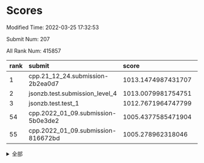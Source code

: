 # Scores

Modified Time: 2022-03-25 17:32:53

Submit Num: 207

All Rank Num: 415857

| rank |               submit               |       score        |       sigma        | pk_num |
| :--- | :--------------------------------- | :----------------- | :----------------- | :----- |
| 1    | cpp.21_12_24.submission-2b2ea0d7   | 1013.1474987431707 | 0.8018892877631902 | 8035   |
| 2    | jsonzb.test.submission_level_4     | 1013.0079981754751 | 0.7901374043550191 | 8033   |
| 3    | jsonzb.test.test_1                 | 1012.7671964747799 | 0.8081445503326437 | 8036   |
| 54   | cpp.2022_01_09.submission-5b0e3de2 | 1005.4377585471904 | 0.7132654594261669 | 8041   |
| 55   | cpp.2022_01_09.submission-816672bd | 1005.278962318046  | 0.7246553815286227 | 8032   |


<details>
<summary>全部</summary>

| rank |                 submit                 |       score        |       sigma        | pk_num |
| :--- | :------------------------------------- | :----------------- | :----------------- | :----- |
| 1    | cpp.21_12_24.submission-2b2ea0d7       | 1013.1474987431707 | 0.8018892877631902 | 8035   |
| 2    | jsonzb.test.submission_level_4         | 1013.0079981754751 | 0.7901374043550191 | 8033   |
| 3    | jsonzb.test.test_1                     | 1012.7671964747799 | 0.8081445503326437 | 8036   |
| 4    | gobigger.level_3.submission_level_3_1  | 1012.0694641293292 | 0.7978707501513429 | 8039   |
| 5    | gobigger.level_3.submission_level_3_30 | 1011.8562159636642 | 0.7822942094412563 | 8034   |
| 6    | gobigger.level_3.submission_level_3_3  | 1011.6516041406956 | 0.7875519995856686 | 8033   |
| 7    | gobigger.level_3.submission_level_3_22 | 1011.3029539758109 | 0.7853352084166049 | 8035   |
| 8    | gobigger.level_3.submission_level_3_25 | 1011.0442541812063 | 0.7829330744976655 | 8032   |
| 9    | gobigger.level_3.submission_level_3_11 | 1010.9625901138437 | 0.7661626613123536 | 8035   |
| 10   | gobigger.level_3.submission_level_3_16 | 1010.8557784629147 | 0.7761791665329771 | 8031   |
| 11   | gobigger.level_3.submission_level_3_28 | 1010.8330627588408 | 0.7790421595287597 | 8039   |
| 12   | gobigger.level_3.submission_level_3_43 | 1010.8061915698188 | 0.7851057465252204 | 8036   |
| 13   | gobigger.level_3.submission_level_3_35 | 1010.7642301017314 | 0.7797976189175787 | 8039   |
| 14   | gobigger.level_3.submission_level_3_27 | 1010.6481435012998 | 0.7644176524482365 | 8038   |
| 15   | gobigger.level_3.submission_level_3_45 | 1010.5875813010402 | 0.7610927077122802 | 8034   |
| 16   | gobigger.level_3.submission_level_3_14 | 1010.5512897631631 | 0.7541612585866235 | 8038   |
| 17   | gobigger.level_3.submission_level_3_42 | 1010.5483339429986 | 0.7732141378831783 | 8037   |
| 18   | gobigger.level_3.submission_level_3_13 | 1010.5091362715634 | 0.7749925061203473 | 8036   |
| 19   | gobigger.level_3.submission_level_3_44 | 1010.4566604593092 | 0.7573243694801916 | 8038   |
| 20   | gobigger.level_3.submission_level_3_41 | 1010.3321301930637 | 0.7666188882888629 | 8038   |
| 21   | gobigger.level_3.submission_level_3_26 | 1010.3275282023988 | 0.776396380520987  | 8036   |
| 22   | gobigger.level_3.submission_level_3_8  | 1010.300303212826  | 0.7550225612546584 | 8039   |
| 23   | gobigger.level_3.submission_level_3_32 | 1010.2910698045192 | 0.800948817168095  | 8039   |
| 24   | gobigger.level_3.submission_level_3_6  | 1010.2901033163282 | 0.7666771832540799 | 8034   |
| 25   | gobigger.level_3.submission_level_3_18 | 1010.2075372631806 | 0.784246518162168  | 8034   |
| 26   | gobigger.level_3.submission_level_3_2  | 1010.1294610640505 | 0.7615116158535532 | 8039   |
| 27   | gobigger.level_3.submission_level_3_49 | 1010.1128141268367 | 0.7592834250388902 | 8033   |
| 28   | gobigger.level_3.submission_level_3_40 | 1009.9429272509836 | 0.7556699901867029 | 8031   |
| 29   | gobigger.level_3.submission_level_3_10 | 1009.9334924066966 | 0.7495486943763338 | 8039   |
| 30   | gobigger.level_3.submission_level_3_47 | 1009.8754950211177 | 0.7791356449069964 | 8035   |
| 31   | gobigger.level_3.submission_level_3_21 | 1009.8280193185741 | 0.754700067591828  | 8028   |
| 32   | gobigger.level_3.submission_level_3_5  | 1009.812054086513  | 0.7506772420862723 | 8040   |
| 33   | gobigger.level_3.submission_level_3_19 | 1009.7711915009962 | 0.7706223819152648 | 8042   |
| 34   | gobigger.level_3.submission_level_3_39 | 1009.6634136698576 | 0.7501692677249183 | 8040   |
| 35   | gobigger.level_3.submission_level_3_17 | 1009.6626799170633 | 0.7348573408234287 | 8027   |
| 36   | gobigger.level_3.submission_level_3_48 | 1009.602936123744  | 0.7425848437453639 | 8036   |
| 37   | gobigger.level_3.submission_level_3_23 | 1009.5931388585122 | 0.7682538032402647 | 8037   |
| 38   | gobigger.level_3.submission_level_3_29 | 1009.5924047199761 | 0.7624819091803422 | 8034   |
| 39   | gobigger.level_3.submission_level_3_34 | 1009.5487111255356 | 0.7561128115705243 | 8035   |
| 40   | gobigger.level_3.submission_level_3_9  | 1009.5400704993469 | 0.7401917005942842 | 8029   |
| 41   | gobigger.level_3.submission_level_3_33 | 1009.4690169753852 | 0.7639599232950633 | 8037   |
| 42   | gobigger.level_3.submission_level_3_37 | 1009.3025057406504 | 0.7723928504899275 | 8035   |
| 43   | gobigger.level_3.submission_level_3_24 | 1009.185752195815  | 0.7411117490122209 | 8039   |
| 44   | gobigger.level_3.submission_level_3_20 | 1009.1006665768241 | 0.744101903722286  | 8037   |
| 45   | gobigger.level_3.submission_level_3_7  | 1009.0856023951526 | 0.7600280863638953 | 8038   |
| 46   | gobigger.level_3.submission_level_3_31 | 1009.0393435267559 | 0.758378902974495  | 8037   |
| 47   | gobigger.level_3.submission_level_3_4  | 1008.9960078698012 | 0.7283856442637092 | 8036   |
| 48   | gobigger.level_3.submission_level_3_12 | 1008.7549046855518 | 0.7591140557201784 | 8037   |
| 49   | gobigger.level_3.submission_level_3_15 | 1008.6941972925184 | 0.7477653588138357 | 8033   |
| 50   | gobigger.level_3.submission_level_3_46 | 1008.5029730608865 | 0.7552225176359142 | 8036   |
| 51   | gobigger.level_3.submission_level_3_36 | 1008.4437258018809 | 0.7371049183746713 | 8034   |
| 52   | gobigger.level_3.submission_level_3_0  | 1008.3765314831977 | 0.7525843430744213 | 8039   |
| 53   | gobigger.level_3.submission_level_3_38 | 1008.1968955096542 | 0.7486952059019312 | 8039   |
| 54   | cpp.2022_01_09.submission-5b0e3de2     | 1005.4377585471904 | 0.7132654594261669 | 8041   |
| 55   | cpp.2022_01_09.submission-816672bd     | 1005.278962318046  | 0.7246553815286227 | 8032   |
| 56   | gobigger.level_1.submission_level_1_17 | 1004.8478313948876 | 0.7118112411057878 | 8034   |
| 57   | gobigger.level_1.submission_level_1_24 | 1004.8103550846794 | 0.7309103250335572 | 8039   |
| 58   | gobigger.level_1.submission_level_1_15 | 1004.7886852099531 | 0.7280920869296043 | 8040   |
| 59   | gobigger.level_1.submission_level_1_6  | 1004.5830380823652 | 0.7091347883945542 | 8031   |
| 60   | gobigger.level_1.submission_level_1_36 | 1004.4091016550121 | 0.7272336669716666 | 8039   |
| 61   | gobigger.level_1.submission_level_1_13 | 1003.9916698279822 | 0.713429733516588  | 8034   |
| 62   | gobigger.level_1.submission_level_1_22 | 1003.9053850038239 | 0.7143491620173746 | 8037   |
| 63   | gobigger.level_1.submission_level_1_0  | 1003.8672205075957 | 0.7185260119065409 | 8039   |
| 64   | gobigger.level_1.submission_level_1_7  | 1003.8437087650896 | 0.7157741036451659 | 8035   |
| 65   | gobigger.level_1.submission_level_1_14 | 1003.8189397417132 | 0.7123509783517108 | 8039   |
| 66   | gobigger.level_1.submission_level_1_34 | 1003.7357652448916 | 0.7161482963490863 | 8036   |
| 67   | gobigger.level_1.submission_level_1_5  | 1003.7127410369969 | 0.7207767758176379 | 8037   |
| 68   | gobigger.level_1.submission_level_1_11 | 1003.6595477417534 | 0.7355305211056087 | 8036   |
| 69   | gobigger.level_1.submission_level_1_16 | 1003.6015156328895 | 0.7158158522246336 | 8039   |
| 70   | gobigger.level_1.submission_level_1_21 | 1003.5788948167637 | 0.7193378535789352 | 8032   |
| 71   | gobigger.level_1.submission_level_1_12 | 1003.5522406085581 | 0.7261382940891521 | 8034   |
| 72   | gobigger.level_1.submission_level_1_19 | 1003.5337559103457 | 0.7122831521134411 | 8041   |
| 73   | gobigger.level_1.submission_level_1_49 | 1003.5174898607712 | 0.7211027376892645 | 8035   |
| 74   | gobigger.level_1.submission_level_1_37 | 1003.4843063312327 | 0.7048466482243588 | 8030   |
| 75   | gobigger.level_1.submission_level_1_3  | 1003.450645473137  | 0.7151213187617151 | 8035   |
| 76   | gobigger.level_1.submission_level_1_2  | 1003.4293656637764 | 0.7158354104417229 | 8032   |
| 77   | gobigger.level_1.submission_level_1_28 | 1003.4279258967575 | 0.7246758412165188 | 8037   |
| 78   | gobigger.level_1.submission_level_1_47 | 1003.3857677611688 | 0.7222479780774725 | 8036   |
| 79   | gobigger.level_1.submission_level_1_33 | 1003.3804877917473 | 0.713936308414582  | 8033   |
| 80   | gobigger.level_1.submission_level_1_1  | 1003.3576543243888 | 0.7237092061728593 | 8041   |
| 81   | gobigger.level_1.submission_level_1_27 | 1003.3532111140368 | 0.7188972223526785 | 8037   |
| 82   | gobigger.level_1.submission_level_1_42 | 1003.3233220764045 | 0.7251283762653066 | 8039   |
| 83   | gobigger.level_1.submission_level_1_9  | 1003.2819994327401 | 0.7123700491138456 | 8031   |
| 84   | gobigger.level_1.submission_level_1_45 | 1003.2775729096132 | 0.7039291142539825 | 8038   |
| 85   | gobigger.level_1.submission_level_1_10 | 1003.2701434810092 | 0.7173839726923587 | 8031   |
| 86   | gobigger.level_1.submission_level_1_4  | 1003.2516108746772 | 0.7177474244038385 | 8037   |
| 87   | gobigger.level_1.submission_level_1_38 | 1003.2047733166281 | 0.7120343767534381 | 8033   |
| 88   | gobigger.level_1.submission_level_1_29 | 1003.1788683437376 | 0.704635140605154  | 8034   |
| 89   | gobigger.level_1.submission_level_1_20 | 1003.1664385224676 | 0.7301665921682832 | 8041   |
| 90   | gobigger.level_1.submission_level_1_18 | 1003.1648184801091 | 0.7269012015555794 | 8032   |
| 91   | gobigger.level_1.submission_level_1_31 | 1003.1424940185593 | 0.7081860373982453 | 8032   |
| 92   | gobigger.level_1.submission_level_1_48 | 1003.1376675477505 | 0.7129297690569041 | 8036   |
| 93   | gobigger.level_1.submission_level_1_43 | 1002.9925742843931 | 0.7232120039137545 | 8031   |
| 94   | gobigger.level_1.submission_level_1_46 | 1002.9538731108511 | 0.7135878617334025 | 8034   |
| 95   | gobigger.level_1.submission_level_1_41 | 1002.8592483709909 | 0.7237201068880472 | 8026   |
| 96   | gobigger.level_1.submission_level_1_23 | 1002.8136651614774 | 0.7205840838504458 | 8039   |
| 97   | gobigger.level_1.submission_level_1_40 | 1002.6881786752851 | 0.717759074421207  | 8038   |
| 98   | gobigger.level_1.submission_level_1_35 | 1002.6587183220443 | 0.7097220504525807 | 8036   |
| 99   | gobigger.level_1.submission_level_1_44 | 1002.6366887806339 | 0.7204061718934547 | 8038   |
| 100  | gobigger.level_1.submission_level_1_32 | 1002.6273983653674 | 0.7182598177930584 | 8036   |
| 101  | gobigger.level_1.submission_level_1_26 | 1002.5607082240778 | 0.7146391425009685 | 8036   |
| 102  | gobigger.level_1.submission_level_1_39 | 1002.4134688285731 | 0.7104815565448751 | 8037   |
| 103  | gobigger.level_1.submission_level_1_25 | 1002.3779251302416 | 0.7161232662126454 | 8035   |
| 104  | gobigger.level_1.submission_level_1_8  | 1002.3646602520046 | 0.7092844821149722 | 8037   |
| 105  | gobigger.level_1.submission_level_1_30 | 1002.2969690464154 | 0.723896557786266  | 8037   |
| 106  | gobigger.random.submission_random_25   | 997.5836642210182  | 0.7073474833089527 | 8035   |
| 107  | gobigger.random.submission_random_14   | 997.1862322588385  | 0.7118361918808462 | 8035   |
| 108  | gobigger.random.submission_random_35   | 997.1142113589077  | 0.6977082803199522 | 8036   |
| 109  | gobigger.random.submission_random_29   | 997.0272108064999  | 0.712904843129504  | 8038   |
| 110  | gobigger.random.submission_random_24   | 996.9677577711402  | 0.7030870140867299 | 8037   |
| 111  | gobigger.random.submission_random_18   | 996.940406012847   | 0.696425009313287  | 8041   |
| 112  | gobigger.random.submission_random_22   | 996.7019272456491  | 0.7053953226931167 | 8034   |
| 113  | gobigger.random.submission_random_47   | 996.6978941829502  | 0.7126457349899298 | 8028   |
| 114  | gobigger.random.submission_random_26   | 996.6769712711645  | 0.7151710293200827 | 8035   |
| 115  | gobigger.random.submission_random_5    | 996.5327747558283  | 0.7098078348644271 | 8036   |
| 116  | gobigger.random.submission_random_2    | 996.5255710084741  | 0.711884774091696  | 8035   |
| 117  | gobigger.random.submission_random_41   | 996.4639303064436  | 0.7146488430997715 | 8036   |
| 118  | gobigger.random.submission_random_43   | 996.382653928146   | 0.7104913673635342 | 8035   |
| 119  | gobigger.random.submission_random_27   | 996.2502493605548  | 0.7124628551138971 | 8038   |
| 120  | gobigger.random.submission_random_30   | 996.2129722749646  | 0.7243567923456681 | 8032   |
| 121  | gobigger.random.submission_random_12   | 996.2065455718764  | 0.7191638653984319 | 8035   |
| 122  | gobigger.random.submission_random_45   | 996.171854418769   | 0.7139791270397151 | 8031   |
| 123  | gobigger.random.submission_random_31   | 996.1496953430756  | 0.6985716422980284 | 8039   |
| 124  | gobigger.random.submission_random_39   | 996.1081614886008  | 0.7156109269316747 | 8031   |
| 125  | gobigger.random.submission_random_3    | 996.0057747179833  | 0.7087971763485897 | 8034   |
| 126  | gobigger.random.submission_random_4    | 996.001432541255   | 0.7053948883664517 | 8033   |
| 127  | gobigger.random.submission_random_7    | 995.9980912982404  | 0.717783899811287  | 8039   |
| 128  | gobigger.random.submission_random_20   | 995.9968069832591  | 0.7074790562090513 | 8041   |
| 129  | gobigger.random.submission_random_46   | 995.9868727161066  | 0.7067558367327401 | 8030   |
| 130  | gobigger.random.submission_random_38   | 995.9679276300758  | 0.7135850933964337 | 8037   |
| 131  | gobigger.random.submission_random_16   | 995.9547485693752  | 0.7126060159712496 | 8038   |
| 132  | gobigger.random.submission_random_28   | 995.9330201761677  | 0.7137453768788742 | 8030   |
| 133  | gobigger.random.submission_random_17   | 995.8902106855322  | 0.7179363659727598 | 8034   |
| 134  | gobigger.random.submission_random_13   | 995.882636784469   | 0.7104369079416436 | 8030   |
| 135  | gobigger.random.submission_random_11   | 995.8777584169998  | 0.7123400944724293 | 8037   |
| 136  | gobigger.random.submission_random_44   | 995.843775542177   | 0.7254653452874216 | 8038   |
| 137  | gobigger.random.submission_random_8    | 995.7431404299562  | 0.7011532419823916 | 8039   |
| 138  | gobigger.random.submission_random_37   | 995.6971767860285  | 0.6919998039047887 | 8034   |
| 139  | gobigger.random.submission_random_1    | 995.6219977222166  | 0.719229719846828  | 8033   |
| 140  | gobigger.random.submission_random_33   | 995.5943549363506  | 0.708543651191312  | 8035   |
| 141  | gobigger.random.submission_random_40   | 995.5862694859784  | 0.7072279437221225 | 8038   |
| 142  | gobigger.random.submission_random_15   | 995.5707692590477  | 0.714859532480144  | 8035   |
| 143  | gobigger.random.submission_random_9    | 995.530611679196   | 0.705858964268042  | 8032   |
| 144  | gobigger.random.submission_random_49   | 995.3521725322778  | 0.7087164299501799 | 8036   |
| 145  | gobigger.random.submission_random_42   | 995.3282614442443  | 0.7067901712727651 | 8039   |
| 146  | gobigger.random.submission_random_21   | 995.2935006520046  | 0.721599085789334  | 8040   |
| 147  | gobigger.random.submission_random_48   | 995.1960613275655  | 0.7029224987339834 | 8037   |
| 148  | gobigger.random.submission_random_10   | 995.1154441441674  | 0.7099285635089453 | 8036   |
| 149  | gobigger.random.submission_random_19   | 995.0817412545267  | 0.7080412759433543 | 8037   |
| 150  | gobigger.random.submission_random_0    | 994.9088320405958  | 0.7081766199337811 | 8036   |
| 151  | gobigger.random.submission_random_6    | 994.7822306721458  | 0.7208566600211143 | 8039   |
| 152  | gobigger.random.submission_random_32   | 994.7609110549848  | 0.7211139925633039 | 8034   |
| 153  | gobigger.random.submission_random_36   | 994.5999173344795  | 0.7177791858794508 | 8040   |
| 154  | gobigger.random.submission_random_23   | 994.4212920283805  | 0.7348009568906564 | 8037   |
| 155  | gobigger.level_2.submission_level_2_21 | 994.3759247247132  | 0.7260552931990664 | 8038   |
| 156  | gobigger.level_2.submission_level_2_32 | 994.3564099507136  | 0.7317365155428814 | 8035   |
| 157  | gobigger.level_2.submission_level_2_39 | 993.7756162880796  | 0.7350459882172827 | 8037   |
| 158  | gobigger.level_2.submission_level_2_0  | 993.6689817230748  | 0.734536180961159  | 8039   |
| 159  | gobigger.level_2.submission_level_2_48 | 993.5503839084671  | 0.7487805909094352 | 8036   |
| 160  | gobigger.random.submission_random_34   | 993.468466638289   | 0.7251557885957431 | 8041   |
| 161  | gobigger.level_2.submission_level_2_26 | 993.3918555695976  | 0.7277483714239684 | 8037   |
| 162  | gobigger.level_2.submission_level_2_42 | 993.3357940207327  | 0.7301226217700585 | 8033   |
| 163  | gobigger.level_2.submission_level_2_3  | 993.3257727729456  | 0.7334137268002355 | 8033   |
| 164  | gobigger.level_2.submission_level_2_4  | 993.3004283030675  | 0.7343599396784223 | 8040   |
| 165  | gobigger.level_2.submission_level_2_38 | 993.1668209653396  | 0.7438165376037464 | 8034   |
| 166  | gobigger.level_2.submission_level_2_46 | 993.1422583132577  | 0.7406917196711327 | 8039   |
| 167  | gobigger.level_2.submission_level_2_45 | 992.8663456228076  | 0.7357919716678287 | 8036   |
| 168  | gobigger.level_2.submission_level_2_2  | 992.5094682098397  | 0.7335110025737659 | 8028   |
| 169  | gobigger.level_2.submission_level_2_37 | 992.4804683634876  | 0.7309123723293314 | 8034   |
| 170  | gobigger.level_2.submission_level_2_31 | 992.4340877324549  | 0.7510827628129948 | 8037   |
| 171  | gobigger.level_2.submission_level_2_20 | 992.3210273120867  | 0.7392985648083166 | 8041   |
| 172  | gobigger.level_2.submission_level_2_24 | 992.2590553713299  | 0.7556942893585004 | 8040   |
| 173  | gobigger.level_2.submission_level_2_1  | 992.2416224802017  | 0.7509698490524183 | 8037   |
| 174  | gobigger.level_2.submission_level_2_36 | 992.2183551622137  | 0.7416026624375504 | 8031   |
| 175  | gobigger.level_2.submission_level_2_14 | 992.1871809705566  | 0.7455277677933995 | 8037   |
| 176  | gobigger.level_2.submission_level_2_11 | 992.1840824837682  | 0.7419437090541585 | 8037   |
| 177  | gobigger.level_2.submission_level_2_40 | 992.1834535220198  | 0.76360157352152   | 8038   |
| 178  | gobigger.level_2.submission_level_2_16 | 992.1730521870381  | 0.7382186368185518 | 8038   |
| 179  | gobigger.level_2.submission_level_2_6  | 992.1341229459675  | 0.745409618965014  | 8038   |
| 180  | gobigger.level_2.submission_level_2_19 | 992.1028336044125  | 0.7323206520588327 | 8035   |
| 181  | gobigger.level_2.submission_level_2_15 | 992.07044168832    | 0.739676161821098  | 8036   |
| 182  | gobigger.level_2.submission_level_2_18 | 992.0082652795691  | 0.7525733011740041 | 8031   |
| 183  | gobigger.level_2.submission_level_2_13 | 991.8907999269776  | 0.7681229950848841 | 8033   |
| 184  | gobigger.level_2.submission_level_2_27 | 991.8845445486174  | 0.7442189198133714 | 8038   |
| 185  | gobigger.level_2.submission_level_2_8  | 991.8373974643802  | 0.7437827928094912 | 8041   |
| 186  | gobigger.level_2.submission_level_2_47 | 991.7851066001277  | 0.7388765971347678 | 8033   |
| 187  | gobigger.level_2.submission_level_2_5  | 991.7619285592607  | 0.7378555171651454 | 8041   |
| 188  | gobigger.level_2.submission_level_2_7  | 991.7505065395387  | 0.7529507774479061 | 8036   |
| 189  | gobigger.level_2.submission_level_2_10 | 991.7414829657848  | 0.7516682006138891 | 8037   |
| 190  | gobigger.level_2.submission_level_2_23 | 991.7146054339413  | 0.7530354613081423 | 8039   |
| 191  | gobigger.level_2.submission_level_2_33 | 991.6877982657358  | 0.7599917319583358 | 8034   |
| 192  | gobigger.level_2.submission_level_2_44 | 991.5203841088726  | 0.7546544168730699 | 8036   |
| 193  | gobigger.level_2.submission_level_2_28 | 991.509135337585   | 0.7422294602767447 | 8031   |
| 194  | gobigger.level_2.submission_level_2_12 | 991.4276487884933  | 0.7528554107141975 | 8037   |
| 195  | gobigger.level_2.submission_level_2_22 | 991.379047125291   | 0.7569473610076829 | 8040   |
| 196  | gobigger.level_2.submission_level_2_43 | 991.3004367215916  | 0.7535869092978906 | 8030   |
| 197  | gobigger.level_2.submission_level_2_49 | 991.2970405699714  | 0.7615839521267448 | 8038   |
| 198  | gobigger.level_2.submission_level_2_41 | 991.2371812319748  | 0.7801060507613488 | 8035   |
| 199  | gobigger.level_2.submission_level_2_29 | 991.1790098874488  | 0.7592654068872918 | 8037   |
| 200  | gobigger.level_2.submission_level_2_34 | 990.9674661239213  | 0.7394010390108754 | 8036   |
| 201  | gobigger.level_2.submission_level_2_30 | 990.9259092586799  | 0.768189615864102  | 8037   |
| 202  | gobigger.level_2.submission_level_2_17 | 990.8535127010213  | 0.7701020341399204 | 8041   |
| 203  | gobigger.level_2.submission_level_2_9  | 990.7805512916365  | 0.7466710256809029 | 8042   |
| 204  | gobigger.level_2.submission_level_2_35 | 990.499116869935   | 0.7644284608926778 | 8037   |
| 205  | gobigger.level_2.submission_level_2_25 | 990.0218278142877  | 0.7604626580237223 | 8036   |
| 206  | gobigger.none.submission_none_0        | 978.5837673680218  | 1.2145683743090738 | 8038   |
| 207  | gobigger.none.submission_none_1        | 975.7374452896169  | 1.4391065998886545 | 8032   |

</details>
